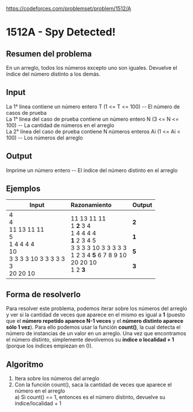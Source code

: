 https://codeforces.com/problemset/problem/1512/A

# 1512A - Spy Detected!

## Resumen del problema
En un arreglo, todos los números excepto uno son iguales. Devuelve el índice del número distinto a los demás.

## Input
La 1° línea contiene un número entero T (1 <= T <= 100) -- El número de casos de prueba \
La 1° línea del caso de prueba contiene un número entero N (3 <= N <= 100) -- La cantidad de números en el arreglo \
La 2° línea del caso de prueba contiene N números enteros Ai (1 <= Ai < 100) -- Los números del arreglo 

## Output
Imprime un número entero -- El índice del número distinto en el arreglo

## Ejemplos
| Input             | Razonamiento  | Output    |
| ----------------- | :------------ | --------- |
| 4 <br> 4 <br> 11 13 11 11 <br> 5 <br> 1 4 4 4 4 <br> 10 <br> 3 3 3 3 10 3 3 3 3 3 <br> 3 <br> 20 20 10 | 11 13 11 11 <br> 1 **2** 3 4 <br> 1 4 4 4 4 <br> **1** 2 3 4 5 <br> 3 3 3 3 10 3 3 3 3 3 <br> 1 2 3 4 **5** 6 7 8 9 10 <br> 20 20 10 <br> 1 2 **3** | **2** <br><br> **1** <br><br> **5** <br><br> **3** |

## Forma de resolverlo
Para resolver este problema, podemos iterar sobre los números del arreglo y ver si la cantidad de veces que aparece en el mismo es igual a **1** (puesto que el **número repetido aparece N-1 veces** y el **número distinto aparece sólo 1 vez**). Para ello podemos usar la función **count()**, la cual detecta el número de instancias de un valor en un arreglo. Una vez que encontramos el número distinto, simplemente devolvemos su **índice o localidad + 1** (porque los índices empiezan en 0).

## Algoritmo
1) Itera sobre los números del arreglo
2) Con la función count(), saca la cantidad de veces que aparece el número en el arreglo \
a) Si count() == 1, entonces es el número distinto, devuelve su índice/localidad + 1